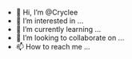 - 👋 Hi, I’m @Cryclee
- 👀 I’m interested in ...
- 🌱 I’m currently learning ...
- 💞️ I’m looking to collaborate on ...
- 📫 How to reach me ...

<!---
Cryclee/Cryclee is a ✨ special ✨ repository because its `README.md` (this file) appears on your GitHub profile.
You can click the Preview link to take a look at your changes.
--->
